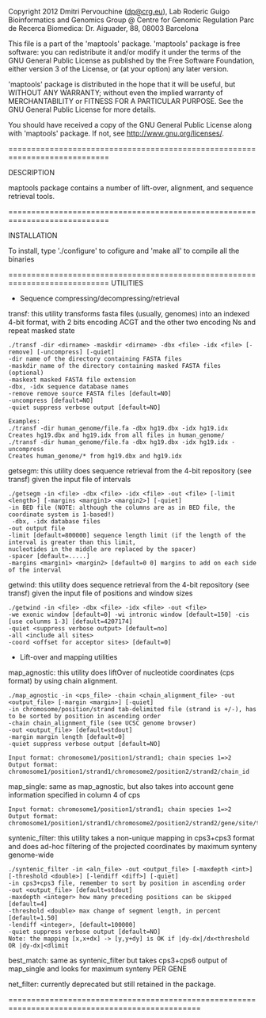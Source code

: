 Copyright 2012 Dmitri Pervouchine (dp@crg.eu), Lab Roderic Guigo
Bioinformatics and Genomics Group @ Centre for Genomic Regulation
Parc de Recerca Biomedica: Dr. Aiguader, 88, 08003 Barcelona 

This file is a part of the 'maptools' package.
'maptools' package is free software: you can redistribute it and/or modify
it under the terms of the GNU General Public License as published by
the Free Software Foundation, either version 3 of the License, or
(at your option) any later version.

'maptools' package is distributed in the hope that it will be useful,
but WITHOUT ANY WARRANTY; without even the implied warranty of
MERCHANTABILITY or FITNESS FOR A PARTICULAR PURPOSE.  See the
GNU General Public License for more details.

You should have received a copy of the GNU General Public License
along with 'maptools' package.  If not, see <http://www.gnu.org/licenses/>.

============================================================================

DESCRIPTION

maptools package contains a number of lift-over, alignment, and sequence retrieval tools.

============================================================================

INSTALLATION

To install, type './configure' to cofigure and 'make all' to compile all the binaries

============================================================================
UTILITIES

* Sequence compressing/decompressing/retrieval

transf: this utility transforms fasta files (usually, genomes) into an indexed 4-bit format,
	with 2 bits encoding ACGT and the other two encoding Ns and repeat masked state 
	
	./transf -dir <dirname> -maskdir <dirname> -dbx <file> -idx <file> [-remove] [-uncompress] [-quiet]
	-dir name of the directory containing FASTA files
	-maskdir name of the directory containing masked FASTA files (optional)
	-maskext masked FASTA file extension
	-dbx, -idx sequence database names
	-remove remove source FASTA files [default=NO]
	-uncompress [default=NO]
	-quiet suppress verbose output [default=NO]

	Examples:
	./transf -dir human_genome/file.fa -dbx hg19.dbx -idx hg19.idx
	Creates hg19.dbx and hg19.idx from all files in human_genome/
	./transf -dir human_genome/file.fa -dbx hg19.dbx -idx hg19.idx -uncompress
	Creates human_genome/* from hg19.dbx and hg19.idx

getsegm: this utility does sequence retrieval from the 4-bit repository (see transf) given the input file of intervals

	./getsegm -in <file> -dbx <file> -idx <file> -out <file> [-limit <length>] [-margins <margin1> <margin2>] [-quiet] 
	-in BED file (NOTE: although the columns are as in BED file, the coordinate system is 1-based!)
	 -dbx, -idx database files
	-out output file
	-limit [default=800000] sequence length limit (if the length of the interval is greater than this limit, 
	nucleotides in the middle are replaced by the spacer)
	-spacer [default=.....]
	-margins <margin1> <margin2> [default=0 0] margins to add on each side of the interval

getwind: this utility does sequence retrieval from the 4-bit repository (see transf) given the input file of positions and window sizes

	./getwind -in <file> -dbx <file> -idx <file> -out <file>
	-we exonic window [default=0] -wi intronic window [default=150] -cis [use colunms 1-3] [default=4207174]
	-quiet <suppress verbose output> [default=no]
	-all <include all sites>
	-coord <offset for acceptor sites> [default=0]

* Lift-over and mapping utilities

map_agnostic: this utility does liftOver of nucleotide coordinates (cps format) by  using chain alignment.

	./map_agnostic -in <cps_file> -chain <chain_alignment_file> -out <output_file> [-margin <margin>] [-quiet]
	-in chromosome/position/strand tab-delimited file (strand is +/-), has to be sorted by position in ascending order
	-chain chain_alignment_file (see UCSC genome browser)
	-out <output_file> [default=stdout]
	-margin margin length [default=0]
	-quiet suppress verbose output [default=NO]

	Input format: chromosome1/position1/strand1; chain species 1=>2
	Output format: chromosome1/position1/strand1/chromosome2/position2/strand2/chain_id

map_single: same as map_agnostic, but also takes into account gene information specified in column 4 of cps

	Input format: chromosome1/position1/strand1; chain species 1=>2
	Output format: chromosome1/position1/strand1/chromosome2/position2/strand2/gene/site/type/score

syntenic_filter: this utility takes a non-unique mapping in cps3+cps3 format and does ad-hoc filtering of the projected 
	coordinates by maximum synteny genome-wide

	./syntenic_filter -in <aln_file> -out <output_file> [-maxdepth <int>] [-threshold <double>] [-lendiff <diff>] [-quiet]
	-in cps3+cps3 file, remember to sort by position in ascending order
	-out <output_file> [default=stdout]
	-maxdepth <integer> how many preceding positions can be skipped [default=4]
	-threshold <double> max change of segment length, in percent [default=1.50]
	-lendiff <integer>, [default=100000]
	-quiet suppress verbose output [default=NO]
	Note: the mapping [x,x+dx] -> [y,y+dy] is OK if |dy-dx|/dx<threshold OR |dy-dx|<dlimit

best_match: same as syntenic_filter but takes cps3+cps6 output of map_single and looks for maximum synteny PER GENE

net_filter: currently deprecated but still retained in the package.

================================================================================================
